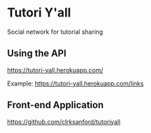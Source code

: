 # Tutori Y'all
Social network for tutorial sharing

## Using the API
https://tutori-yall.herokuapp.com/

Example: https://tutori-yall.herokuapp.com/links

## Front-end Application
https://github.com/clrksanford/tutoriyall
